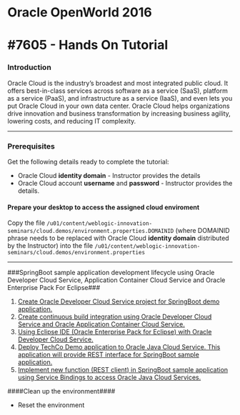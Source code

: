 # Oracle OpenWorld 2016 #

# #7605 - Hands On Tutorial #

### Introduction

Oracle Cloud is the industry’s broadest and most integrated public cloud. It offers best-in-class services across software as a service (SaaS), platform as a service (PaaS), and infrastructure as a service (IaaS), and even lets you put Oracle Cloud in your own data center. Oracle Cloud helps organizations drive innovation and business transformation by increasing business agility, lowering costs, and reducing IT complexity.

----

### Prerequisites ###

Get the following details ready to complete the tutorial:

+ Oracle Cloud **identity domain** - Instructor provides the details
+ Oracle Cloud account **username** and **password** - Instructor provides the details.

#### Prepare your desktop to access the assigned cloud enviroment ###
Copy the file `/u01/content/weblogic-innovation-seminars/cloud.demos/environment.properties.DOMAINID` (where DOMAINID phrase needs to be replaced with Oracle Cloud **identity domain** distributed by the Instructor) into the file `/u01/content/weblogic-innovation-seminars/cloud.demos/environment.properties` 

----

###SpringBoot sample application development lifecycle using Oracle Developer Cloud Service, Application Container Cloud Service and Oracle Enterprise Pack For Eclipse###

1. [Create Oracle Developer Cloud Service project for SpringBoot demo application.](https://github.com/oracle-weblogic/weblogic-innovation-seminars/blob/caf-12.2.1/cloud.demos/jcs.basics/create.devcs.project.springboot.md)
2. [Create continuous build integration using Oracle Developer Cloud Service and Oracle Application Container Cloud Service.](https://github.com/oracle-weblogic/weblogic-innovation-seminars/blob/caf-12.2.1/cloud.demos/jcs.basics/devcs.accs.ci.md)
3. [Using Eclipse IDE (Oracle Enterprise Pack for Eclipse) with Oracle Developer Cloud Service.](https://github.com/oracle-weblogic/weblogic-innovation-seminars/blob/caf-12.2.1/cloud.demos/jcs.basics/setup.oepe.md)
4. [Deploy TechCo Demo application to Oracle Java Cloud Service. This application will provide REST interface for SpringBoot sample application.](https://github.com/oracle-weblogic/weblogic-innovation-seminars/blob/caf-12.2.1/cloud.demos/HOL7605/deployTechCoApp.md)
5. [Implement new function (REST client) in SpringBoot sample application using Service Bindings to access Oracle Java Cloud Services.](https://github.com/oracle-weblogic/weblogic-innovation-seminars/blob/caf-12.2.1/cloud.demos/jcs.basics/change.mgmt.devcs.md)

####Clean up the environment####

+ Reset the environment
